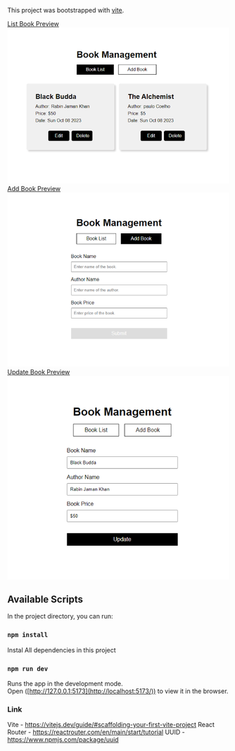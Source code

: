 This project was bootstrapped with [vite](https://vitejs.dev/guide/#scaffolding-your-first-vite-project).


<ins>List Book Preview</ins>
![Project Preview](images/ListOfBooks.png)
<ins>Add Book Preview</ins>
![Project Preview](images/AddBook.png)
<ins>Update Book Preview</ins>
![Project Preview](images/UpdateBook.png)

## Available Scripts

In the project directory, you can run:

### `npm install`

Instal All dependencies in this project

### `npm run dev`

Runs the app in the development mode.<br />
Open ([http://127.0.0.1:5173](http://localhost:5173/)) to view it in the browser.

### Link

Vite - https://vitejs.dev/guide/#scaffolding-your-first-vite-project
React Router - https://reactrouter.com/en/main/start/tutorial
UUID - https://www.npmjs.com/package/uuid
